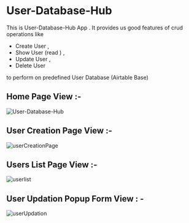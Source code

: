 # User-Database-Hub

This is User-Database-Hub App . It provides us good features of  crud operations like
- Create User ,
- Show User (read ) ,
- Update User ,
- Delete User
  
to perform  on predefined User Database (Airtable Base) 

## Home Page View :-

![User-Database-Hub](https://github.com/mountblue-assignment/User-Database-Hub/assets/90507983/d07e19ab-79e7-4595-8e7e-44ee3407d933)


## User Creation Page View :- 

![userCreationPage](https://github.com/mountblue-assignment/User-Database-Hub/assets/90507983/1a9461af-2afc-4716-846c-0149aff31ad5)

## Users List Page View :- 

![userlist](https://github.com/mountblue-assignment/User-Database-Hub/assets/90507983/c95b656a-48c8-41fd-a7e0-893618cad31c)

## User Updation Popup Form View : - 

![userUpdation](https://github.com/mountblue-assignment/User-Database-Hub/assets/90507983/367b2756-f091-46b2-b18f-c9c6515b829d)
